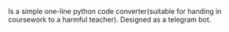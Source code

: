 Is a simple one-line python code converter(suitable for handing in coursework to a harmful teacher).
Designed as a telegram bot.
